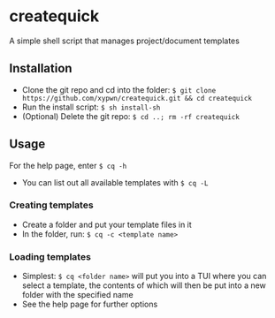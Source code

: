 # createquick
A simple shell script that manages project/document templates
## Installation
- Clone the git repo and cd into the folder: `$ git clone https://github.com/xypwn/createquick.git && cd createquick`
- Run the install script: `$ sh install-sh`
- (Optional) Delete the git repo: `$ cd ..; rm -rf createquick`
## Usage
For the help page, enter `$ cq -h`
- You can list out all available templates with `$ cq -L`
### Creating templates
- Create a folder and put your template files in it
- In the folder, run: `$ cq -c <template name>`
### Loading templates
- Simplest: `$ cq <folder name>` will put you into a TUI where you can select a template, the contents of which will then be put into a new folder with the specified name
- See the help page for further options
